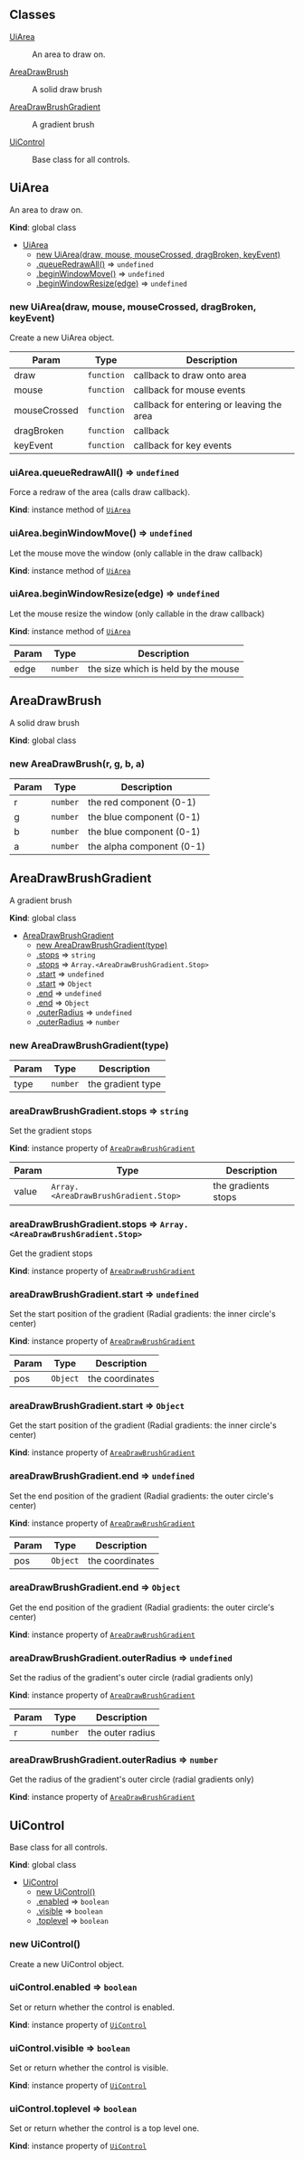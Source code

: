 ## Classes

<dl>
<dt><a href="#UiArea">UiArea</a></dt>
<dd><p>An area to draw on.</p>
</dd>
<dt><a href="#AreaDrawBrush">AreaDrawBrush</a></dt>
<dd><p>A solid draw brush</p>
</dd>
<dt><a href="#AreaDrawBrushGradient">AreaDrawBrushGradient</a></dt>
<dd><p>A gradient brush</p>
</dd>
<dt><a href="#UiControl">UiControl</a></dt>
<dd><p>Base class for all controls.</p>
</dd>
</dl>

<a name="UiArea"></a>

## UiArea
An area to draw on.

**Kind**: global class  

* [UiArea](#UiArea)
    * [new UiArea(draw, mouse, mouseCrossed, dragBroken, keyEvent)](#new_UiArea_new)
    * [.queueRedrawAll()](#UiArea+queueRedrawAll) ⇒ <code>undefined</code>
    * [.beginWindowMove()](#UiArea+beginWindowMove) ⇒ <code>undefined</code>
    * [.beginWindowResize(edge)](#UiArea+beginWindowResize) ⇒ <code>undefined</code>

<a name="new_UiArea_new"></a>

### new UiArea(draw, mouse, mouseCrossed, dragBroken, keyEvent)
Create a new UiArea object.


| Param | Type | Description |
| --- | --- | --- |
| draw | <code>function</code> | callback to draw onto area |
| mouse | <code>function</code> | callback for mouse events |
| mouseCrossed | <code>function</code> | callback for entering or leaving the area |
| dragBroken | <code>function</code> | callback |
| keyEvent | <code>function</code> | callback for key events |

<a name="UiArea+queueRedrawAll"></a>

### uiArea.queueRedrawAll() ⇒ <code>undefined</code>
Force a redraw of the area (calls draw callback).

**Kind**: instance method of [<code>UiArea</code>](#UiArea)  
<a name="UiArea+beginWindowMove"></a>

### uiArea.beginWindowMove() ⇒ <code>undefined</code>
Let the mouse move the window (only callable in the draw callback)

**Kind**: instance method of [<code>UiArea</code>](#UiArea)  
<a name="UiArea+beginWindowResize"></a>

### uiArea.beginWindowResize(edge) ⇒ <code>undefined</code>
Let the mouse resize the window (only callable in the draw callback)

**Kind**: instance method of [<code>UiArea</code>](#UiArea)  

| Param | Type | Description |
| --- | --- | --- |
| edge | <code>number</code> | the size which is held by the mouse |

<a name="AreaDrawBrush"></a>

## AreaDrawBrush
A solid draw brush

**Kind**: global class  
<a name="new_AreaDrawBrush_new"></a>

### new AreaDrawBrush(r, g, b, a)

| Param | Type | Description |
| --- | --- | --- |
| r | <code>number</code> | the red component (0-1) |
| g | <code>number</code> | the blue component (0-1) |
| b | <code>number</code> | the blue component (0-1) |
| a | <code>number</code> | the alpha component (0-1) |

<a name="AreaDrawBrushGradient"></a>

## AreaDrawBrushGradient
A gradient brush

**Kind**: global class  

* [AreaDrawBrushGradient](#AreaDrawBrushGradient)
    * [new AreaDrawBrushGradient(type)](#new_AreaDrawBrushGradient_new)
    * [.stops](#AreaDrawBrushGradient+stops) ⇒ <code>string</code>
    * [.stops](#AreaDrawBrushGradient+stops) ⇒ <code>Array.&lt;AreaDrawBrushGradient.Stop&gt;</code>
    * [.start](#AreaDrawBrushGradient+start) ⇒ <code>undefined</code>
    * [.start](#AreaDrawBrushGradient+start) ⇒ <code>Object</code>
    * [.end](#AreaDrawBrushGradient+end) ⇒ <code>undefined</code>
    * [.end](#AreaDrawBrushGradient+end) ⇒ <code>Object</code>
    * [.outerRadius](#AreaDrawBrushGradient+outerRadius) ⇒ <code>undefined</code>
    * [.outerRadius](#AreaDrawBrushGradient+outerRadius) ⇒ <code>number</code>

<a name="new_AreaDrawBrushGradient_new"></a>

### new AreaDrawBrushGradient(type)

| Param | Type | Description |
| --- | --- | --- |
| type | <code>number</code> | the gradient type |

<a name="AreaDrawBrushGradient+stops"></a>

### areaDrawBrushGradient.stops ⇒ <code>string</code>
Set the gradient stops

**Kind**: instance property of [<code>AreaDrawBrushGradient</code>](#AreaDrawBrushGradient)  

| Param | Type | Description |
| --- | --- | --- |
| value | <code>Array.&lt;AreaDrawBrushGradient.Stop&gt;</code> | the gradients stops |

<a name="AreaDrawBrushGradient+stops"></a>

### areaDrawBrushGradient.stops ⇒ <code>Array.&lt;AreaDrawBrushGradient.Stop&gt;</code>
Get the gradient stops

**Kind**: instance property of [<code>AreaDrawBrushGradient</code>](#AreaDrawBrushGradient)  
<a name="AreaDrawBrushGradient+start"></a>

### areaDrawBrushGradient.start ⇒ <code>undefined</code>
Set the start position of the gradient
(Radial gradients: the inner circle's center)

**Kind**: instance property of [<code>AreaDrawBrushGradient</code>](#AreaDrawBrushGradient)  

| Param | Type | Description |
| --- | --- | --- |
| pos | <code>Object</code> | the coordinates |

<a name="AreaDrawBrushGradient+start"></a>

### areaDrawBrushGradient.start ⇒ <code>Object</code>
Get the start position of the gradient
(Radial gradients: the inner circle's center)

**Kind**: instance property of [<code>AreaDrawBrushGradient</code>](#AreaDrawBrushGradient)  
<a name="AreaDrawBrushGradient+end"></a>

### areaDrawBrushGradient.end ⇒ <code>undefined</code>
Set the end position of the gradient
(Radial gradients: the outer circle's center)

**Kind**: instance property of [<code>AreaDrawBrushGradient</code>](#AreaDrawBrushGradient)  

| Param | Type | Description |
| --- | --- | --- |
| pos | <code>Object</code> | the coordinates |

<a name="AreaDrawBrushGradient+end"></a>

### areaDrawBrushGradient.end ⇒ <code>Object</code>
Get the end position of the gradient
(Radial gradients: the outer circle's center)

**Kind**: instance property of [<code>AreaDrawBrushGradient</code>](#AreaDrawBrushGradient)  
<a name="AreaDrawBrushGradient+outerRadius"></a>

### areaDrawBrushGradient.outerRadius ⇒ <code>undefined</code>
Set the radius of the gradient's outer circle (radial gradients only)

**Kind**: instance property of [<code>AreaDrawBrushGradient</code>](#AreaDrawBrushGradient)  

| Param | Type | Description |
| --- | --- | --- |
| r | <code>number</code> | the outer radius |

<a name="AreaDrawBrushGradient+outerRadius"></a>

### areaDrawBrushGradient.outerRadius ⇒ <code>number</code>
Get the radius of the gradient's outer circle (radial gradients only)

**Kind**: instance property of [<code>AreaDrawBrushGradient</code>](#AreaDrawBrushGradient)  
<a name="UiControl"></a>

## UiControl
Base class for all controls.

**Kind**: global class  

* [UiControl](#UiControl)
    * [new UiControl()](#new_UiControl_new)
    * [.enabled](#UiControl+enabled) ⇒ <code>boolean</code>
    * [.visible](#UiControl+visible) ⇒ <code>boolean</code>
    * [.toplevel](#UiControl+toplevel) ⇒ <code>boolean</code>

<a name="new_UiControl_new"></a>

### new UiControl()
Create a new UiControl object.

<a name="UiControl+enabled"></a>

### uiControl.enabled ⇒ <code>boolean</code>
Set or return whether the control is enabled.

**Kind**: instance property of [<code>UiControl</code>](#UiControl)  
<a name="UiControl+visible"></a>

### uiControl.visible ⇒ <code>boolean</code>
Set or return whether the control is visible.

**Kind**: instance property of [<code>UiControl</code>](#UiControl)  
<a name="UiControl+toplevel"></a>

### uiControl.toplevel ⇒ <code>boolean</code>
Set or return whether the control is a top level one.

**Kind**: instance property of [<code>UiControl</code>](#UiControl)  
